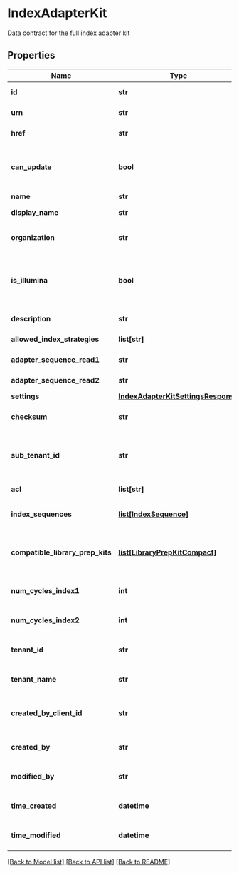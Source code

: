# IndexAdapterKit

Data contract for the full index adapter kit
## Properties
Name | Type | Description | Notes
------------ | ------------- | ------------- | -------------
**id** | **str** | Unique object ID | [optional] 
**urn** | **str** | URN of the object | [optional] 
**href** | **str** | HREF to the object | [optional] 
**can_update** | **bool** | Indicate whether the IndexAdapterKit can be updated currently. | [optional] 
**name** | **str** | Name of the kit | [optional] 
**display_name** | **str** | User-friendly name of the kit | [optional] 
**organization** | **str** | Name of organization owning the kit | [optional] 
**is_illumina** | **bool** | Indicates whether or not the current index adapter kit is from Illumina | [optional] 
**description** | **str** | Description of the kit | [optional] 
**allowed_index_strategies** | **list[str]** | List of allowed index strategies | [optional] 
**adapter_sequence_read1** | **str** | Read 1 adapter sequence | [optional] 
**adapter_sequence_read2** | **str** | Read 2 adapter sequence | [optional] 
**settings** | [**IndexAdapterKitSettingsResponse**](IndexAdapterKitSettingsResponse.md) |  | [optional] 
**checksum** | **str** | Stores the checksum of IndexAdapterKit | [optional] 
**sub_tenant_id** | **str** | Organizational or Workgroup ID. If neither are present, User ID. | [optional] 
**acl** | **list[str]** | Access control list of the object | [optional] 
**index_sequences** | [**list[IndexSequence]**](IndexSequence.md) | Index sequences of the kit | [optional] 
**compatible_library_prep_kits** | [**list[LibraryPrepKitCompact]**](LibraryPrepKitCompact.md) | Compatible library preparation kits for this index adapter kit | [optional] 
**num_cycles_index1** | **int** | Number of cycles in index 1 | [optional] 
**num_cycles_index2** | **int** | Number of cycles in index 2 | [optional] 
**tenant_id** | **str** | Unique identifier for the resource tenant | [optional] 
**tenant_name** | **str** | Unique tenant name for the resource tenant | [optional] 
**created_by_client_id** | **str** | ClientId that created the resource (bssh, stratus...) | [optional] 
**created_by** | **str** | User that created the resource | [optional] 
**modified_by** | **str** | User that last modified the resource | [optional] 
**time_created** | **datetime** | Time (in UTC) the resource was created | [optional] 
**time_modified** | **datetime** | Time (in UTC) the resource was modified | [optional] 

[[Back to Model list]](../README.md#documentation-for-models) [[Back to API list]](../README.md#documentation-for-api-endpoints) [[Back to README]](../README.md)


